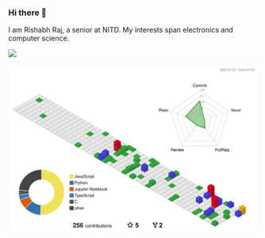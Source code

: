 ### Hi there 👋

I am Rishabh Raj, a senior at NITD. My interests span electronics and computer science.

![](https://komarev.com/ghpvc/?username=aerraj)

![](./profile-3d-contrib/profile-gitblock.svg)

